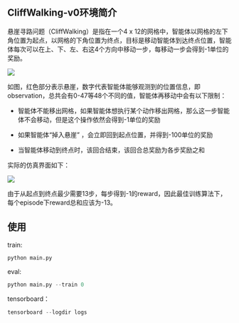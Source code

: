 ## CliffWalking-v0环境简介

悬崖寻路问题（CliffWalking）是指在一个4 x 12的网格中，智能体以网格的左下角位置为起点，以网格的下角位置为终点，目标是移动智能体到达终点位置，智能体每次可以在上、下、左、右这4个方向中移动一步，每移动一步会得到-1单位的奖励。

![](assets/cliffwalking_1.png)

如图，红色部分表示悬崖，数字代表智能体能够观测到的位置信息，即observation，总共会有0-47等48个不同的值，智能体再移动中会有以下限制：

* 智能体不能移出网格，如果智能体想执行某个动作移出网格，那么这一步智能体不会移动，但是这个操作依然会得到-1单位的奖励

* 如果智能体“掉入悬崖” ，会立即回到起点位置，并得到-100单位的奖励

* 当智能体移动到终点时，该回合结束，该回合总奖励为各步奖励之和

实际的仿真界面如下：

![](assets/cliffwalking_2.png)

由于从起点到终点最少需要13步，每步得到-1的reward，因此最佳训练算法下，每个episode下reward总和应该为-13。


## 使用

train: 

```python
python main.py 
```

eval: 

```python
python main.py --train 0 
```
tensorboard：
```python
tensorboard --logdir logs 
```